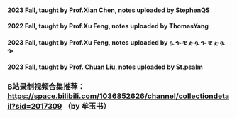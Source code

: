 #### 2023 Fall, taught by Prof.Xian Chen, notes uploaded by StephenQS
#### 2022 Fall, taught by Prof.Xu Feng, notes uploaded by ThomasYang
#### 2023 Fall, taught by Prof.Xu Feng, notes uploaded by ጿ ኈ ቼ  ዽ ጿ ኈ ቼ  ዽ ጿ ኈ
#### 2023 Fall, taught by Prof. Chuan Liu, notes uploaded by St.psalm
### B站录制视频合集推荐：https://space.bilibili.com/1036852626/channel/collectiondetail?sid=2017309 （by 牟玉书）
